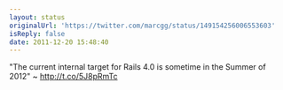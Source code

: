 ```yaml
---
layout: status
originalUrl: 'https://twitter.com/marcgg/status/149154256006553603'
isReply: false
date: 2011-12-20 15:48:40
---
```


"The current internal target for Rails 4.0 is sometime in the Summer of 2012" ~ http://t.co/5J8pRmTc
